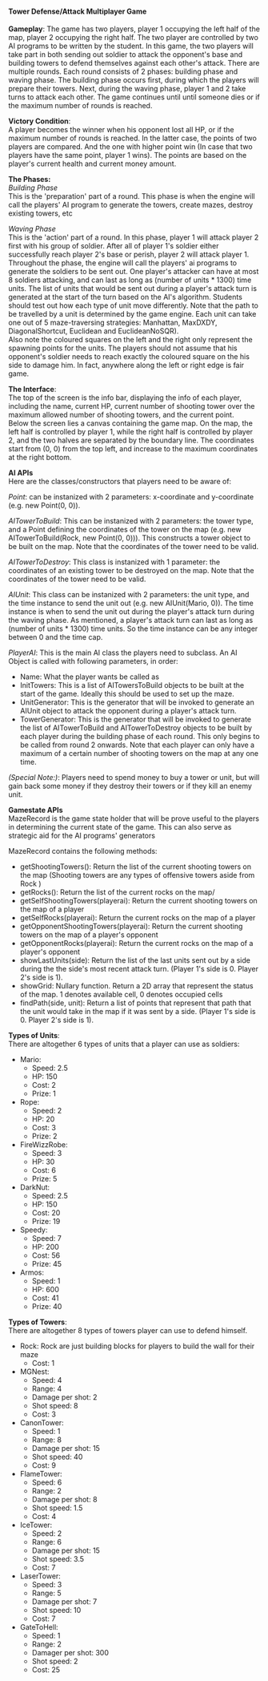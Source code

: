 #### Tower Defense/Attack Multiplayer Game ####

__Gameplay__: The game has two players, player 1 occupying the left half of the map, player 2 occupying the right half. The two player are controlled by two AI programs to be written by the student. In this game, the two players will take part in both sending out soldier to attack the opponent's base and building towers to defend themselves against each other's attack. There are multiple rounds. Each round consists of 2 phases: building phase and waving phase. The building phase occurs first, during which the players will prepare their towers. Next, during the waving phase, player 1 and 2 take turns to attack each other. The game continues until until someone dies or if the maximum number of rounds is reached.

__Victory Condition__:  
A player becomes the winner when his opponent lost all HP, or if the maximum number of rounds is reached. In the latter case, the points of two players are compared. And the one with higher point win (In case that two players have the same point, player 1 wins). The points are based on the player's current health and current money amount.

__The Phases:__  
_Building Phase_  
This is the 'preparation' part of a round. This phase is when the engine will call the players' AI program to generate the towers, create mazes, destroy existing towers, etc

_Waving Phase_  
This is the 'action' part of a round. In this phase, player 1 will attack player 2 first with his group of soldier. After all of player 1's soldier either successfully reach player 2's base or perish, player 2 will attack player 1.  
 Throughout the phase, the engine will call the players' ai programs to generate the soldiers to be sent out. One player's attacker can have at most 8 soldiers attacking, and can last as long as (number of units * 1300) time units.  The list of units that would be sent out during a player's attack turn is generated at the start of the turn based on the AI's algorithm.  Students should test out how each type of unit move differently.
Note that the path to be travelled by a unit is determined by the game engine. Each unit can take one out of 5 maze-traversing strategies: Manhattan, MaxDXDY, DiagonalShortcut, Euclidean and EuclideanNoSQR).  
Also note the coloured squares on the left and the right only represent the spawning points for the units. The players should not assume that his opponent's soldier needs to reach exactly the coloured square on the his side to damage him. In fact, anywhere along the left or right edge is fair game.


__The Interface__:  
The top of the screen is the info bar, displaying the info of each player, including the name,  current HP, current number of shooting tower over the maximum allowed number of shooting towers, and the current point.  
Below the screen lies a canvas containing the game map. On the map, the left half is controlled by player 1, while the right half is controlled by player 2, and the two halves are separated by the boundary line. The coordinates start from (0, 0) from the top left, and increase to the maximum coordinates at the right bottom.

__AI APIs__  
Here are the classes/constructors that players need to be aware of:  

_Point_: can be instanized with 2 parameters: x-coordinate and y-coordinate  (e.g. new Point(0, 0)).

_AITowerToBuild_: This can be instanized with 2 parameters: the tower type, and a Point defining the coordinates of the tower on the map (e.g. new AITowerToBuild(Rock, new Point(0, 0))). This constructs a tower object to be built on the map. Note that the coordinates of the tower need to be valid. 

_AITowerToDestroy_: This class is instanized with 1 parameter: the coordinates of an existing tower to be destroyed on the map. Note that the coordinates of the tower need to be valid. 

_AIUnit_: This class can be instanized with 2 parameters: the unit type, and the time instance to send the unit out (e.g. new AIUnit(Mario, 0)). The time instance is when to send the unit out during the player's attack turn during the waving phase. As mentioned, a player's attack turn can last as long as (number of units * 1300) time units. So the time instance can be any integer between 0 and the time cap.

_PlayerAI_: This is the main AI class the players need to subclass. An AI Object is called with following parameters, in order:  

* Name: What the player wants be called as
* InitTowers: This is a list of AITowersToBuild objects to be built at the start of the game. Ideally this should be used to set up the maze. 
* UnitGenerator: This is the generator that will be invoked to generate an AIUnit object to attack the opponent during a player's attack turn.
* TowerGenerator: This is the generator that will be invoked to generate the list of AITowerToBuild and AITowerToDestroy objects to be built by each player during the building phase of each round. This only begins to be called from round 2 onwards. Note that each player can only have a maximum of a certain number of shooting towers on the map at any one time.

_(Special Note:)_: Players need to spend money to buy a tower or unit, but will gain back some money if they destroy their towers or if they kill an enemy unit.

__Gamestate APIs__  
MazeRecord is the game state holder that will be prove useful to the players in determining the current state of the game. This can also serve as strategic aid for the AI programs' generators

MazeRecord contains the following methods:  

* getShootingTowers(): Return the list of the current shooting towers on the map (Shooting towers are any types of offensive towers aside from Rock )
* getRocks(): Return the list of the current rocks on the map/
* getSelfShootingTowers(playerai): Return the current shooting towers on the map of a player
* getSelfRocks(playerai): Return the current rocks on the map of a player
* getOpponentShootingTowers(playerai): Return the current shooting towers on the map of a player's opponent
* getOpponentRocks(playerai): Return the current rocks on the map of a player's opponent
* showLastUnits(side): Return the list of the last units sent out by a side during the the side's most recent attack turn. (Player 1's side is 0. Player 2's side is 1).
* showGrid: Nullary function. Return a 2D array that represent the status of the map. 1 denotes available cell, 0 denotes occupied cells
* findPath(side, unit): Return a list of points that represent that path that the unit would take in the map if it was sent by a side.  (Player 1's side is 0. Player 2's side is 1).

__Types of Units__:  
There are altogether 6 types of units that a player can use as soldiers:   

* Mario:  
	* Speed: 2.5
	* HP: 150
	* Cost: 2
	* Prize: 1
* Rope:  
	* Speed: 2
	* HP: 20
	* Cost: 3
	* Prize: 2
* FireWizzRobe:  
	* Speed: 3
	* HP: 30
	* Cost: 6
	* Prize: 5
* DarkNut:  
	* Speed: 2.5
	* HP: 150
	* Cost: 20
	* Prize: 19
* Speedy:
	* Speed: 7
	* HP: 200
	* Cost: 56
	* Prize: 45
* Armos:  
	* Speed: 1
	* HP: 600
	* Cost: 41
	* Prize: 40

__Types of Towers__:  
There are altogether 8 types of towers player can use to defend himself.  

* Rock: Rock are just building blocks for players to build the wall for their maze
	* Cost: 1
* MGNest:
	* Speed: 4
	* Range: 4
	* Damage per shot: 2
	* Shot speed: 8
	* Cost: 3
* CanonTower:
	* Speed: 1
	* Range: 8
	* Damage per shot: 15
	* Shot speed: 40
	* Cost: 9
* FlameTower:
	* Speed: 6
	* Range: 2
	* Damage per shot: 8
	* Shot speed: 1.5
	* Cost: 4
* IceTower:
	* Speed: 2
	* Range: 6
	* Damage per shot: 15
	* Shot speed: 3.5
	* Cost: 7
* LaserTower:  
	* Speed: 3
	* Range: 5
	* Damage per shot: 7
	* Shot speed: 10
	* Cost: 7
* GateToHell:
	* Speed: 1
	* Range: 2
	* Damager per shot: 300
	* Shot speed: 2
	* Cost: 25  	   	   


